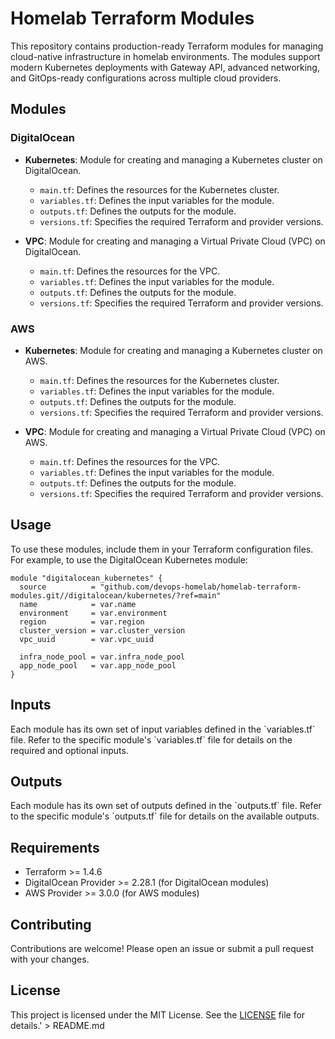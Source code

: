 # Homelab Terraform Modules

This repository contains production-ready Terraform modules for managing cloud-native infrastructure in homelab environments. The modules support modern Kubernetes deployments with Gateway API, advanced networking, and GitOps-ready configurations across multiple cloud providers.


## Modules

### DigitalOcean

- **Kubernetes**: Module for creating and managing a Kubernetes cluster on DigitalOcean.
  - `main.tf`: Defines the resources for the Kubernetes cluster.
  - `variables.tf`: Defines the input variables for the module.
  - `outputs.tf`: Defines the outputs for the module.
  - `versions.tf`: Specifies the required Terraform and provider versions.

- **VPC**: Module for creating and managing a Virtual Private Cloud (VPC) on DigitalOcean.
  - `main.tf`: Defines the resources for the VPC.
  - `variables.tf`: Defines the input variables for the module.
  - `outputs.tf`: Defines the outputs for the module.
  - `versions.tf`: Specifies the required Terraform and provider versions.

### AWS

- **Kubernetes**: Module for creating and managing a Kubernetes cluster on AWS.
  - `main.tf`: Defines the resources for the Kubernetes cluster.
  - `variables.tf`: Defines the input variables for the module.
  - `outputs.tf`: Defines the outputs for the module.
  - `versions.tf`: Specifies the required Terraform and provider versions.

- **VPC**: Module for creating and managing a Virtual Private Cloud (VPC) on AWS.
  - `main.tf`: Defines the resources for the VPC.
  - `variables.tf`: Defines the input variables for the module.
  - `outputs.tf`: Defines the outputs for the module.
  - `versions.tf`: Specifies the required Terraform and provider versions.

## Usage

To use these modules, include them in your Terraform configuration files. For example, to use the DigitalOcean Kubernetes module:

```hcl
module "digitalocean_kubernetes" {
  source          = "github.com/devops-homelab/homelab-terraform-modules.git//digitalocean/kubernetes/?ref=main"
  name            = var.name
  environment     = var.environment
  region          = var.region
  cluster_version = var.cluster_version
  vpc_uuid        = var.vpc_uuid

  infra_node_pool = var.infra_node_pool
  app_node_pool   = var.app_node_pool
}
```

## Inputs

Each module has its own set of input variables defined in the \`variables.tf\` file. Refer to the specific module\'s \`variables.tf\` file for details on the required and optional inputs.

## Outputs

Each module has its own set of outputs defined in the \`outputs.tf\` file. Refer to the specific module\'s \`outputs.tf\` file for details on the available outputs.

## Requirements

- Terraform >= 1.4.6
- DigitalOcean Provider >= 2.28.1 (for DigitalOcean modules)
- AWS Provider >= 3.0.0 (for AWS modules)

## Contributing

Contributions are welcome! Please open an issue or submit a pull request with your changes.

## License

This project is licensed under the MIT License. See the [LICENSE](LICENSE) file for details.' > README.md